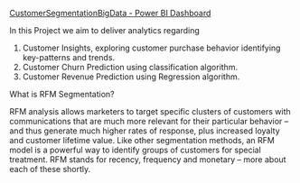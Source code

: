 [CustomerSegmentationBigData - Power BI Dashboard](https://app.powerbi.com/view?r=eyJrIjoiYzJmOWEwNzktOTFmZi00ZmE1LTgxZmMtNGM5Y2MwODI2MjFmIiwidCI6ImVkYjljNTM4LWZlNjYtNGE2OC04YzEwLTc2ZmNhODg4NzQxZCJ9&pageName=ReportSection)

In this Project we aim to deliver analytics regarding
1. Customer Insights, exploring customer purchase behavior identifying key-patterns and trends.
2. Customer Churn Prediction using classification algorithm.
3. Customer Revenue Prediction using Regression algorithm.

What is RFM Segmentation?

RFM analysis allows marketers to target specific clusters of customers with communications that are much more relevant for their particular behavior – and thus generate much higher rates of response, plus increased loyalty and customer lifetime value. Like other segmentation methods, an RFM model is a powerful way to identify groups of customers for special treatment. RFM stands for recency, frequency and monetary – more about each of these shortly.
